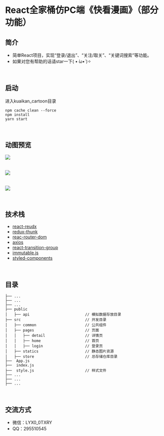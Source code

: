 # React全家桶仿PC端《快看漫画》（部分功能）

## 简介 
- 简单React项目，实现“登录/退出”、“关注/取关”、“关键词搜索”等功能。
- 如果对您有帮助的话请star一下( • ̀ω•́ )✧

<br>

## 启动
进入kuaikan_cartoon目录

    npm cache clean --force
    npm install
    yarn start
<br>

## 动图预览
![](https://user-gold-cdn.xitu.io/2018/8/30/1658963641b2aefa?imageslim)
<br><br><br>
![](https://user-gold-cdn.xitu.io/2018/8/30/165897509b44d317?imageslim)
<br><br><br>
![](https://user-gold-cdn.xitu.io/2018/8/30/165899677ef01bd0?imageslim)

<br>

## 技术栈
- [react-reudx](https://redux.js.org/)
- [redux-thunk](https://github.com/notrab/create-react-app-redux)
- [reac-router-dom](https://react-guide.github.io/react-router-cn/)
- [axios](https://www.kancloud.cn/yunye/axios/234845)
- [react-transition-group](https://github.com/reactjs/react-transition-group)
- [immutable.js](https://github.com/facebook/immutable-js)
- [styled-components](https://github.com/styled-components/styled-components)

<br>

## 目录

    ├── ...                                     
    ├── ...                                     
    ├── ...                                         
    ├── public                                  
    │   ├── api                         // 模拟数据存放目录
    ├── src                             // 开发目录
    │   ├── common                      // 公共组件
    │   ├── pages                       // 页面
    │   │   ├── detail                  // 详情页   
    │   │   ├── home                    // 首页
    │   │   ├── login                   // 登录页
    │   ├── statics                     // 静态图片资源  
    │   ├── store                       // 总存储仓库目录            
    ├──  App.js         
    ├──  index.js
    ├──  style.js                       // 样式文件
    ├── ...
    ├── ...
    ├── ...

<br>

## 交流方式
- 微信：LYX0_0TXRY
- QQ：295510545 
